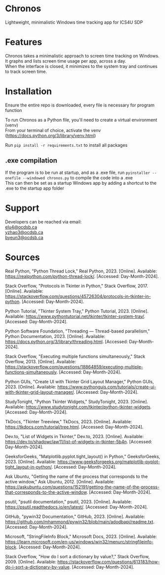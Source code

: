 # Chronos
Lightweight, minimalistic Windows time tracking app for ICS4U SDP

# Features
Chronos takes a minimalistic approach to screen time tracking on Windows.\
It graphs and lists screen time usage per app, across a day.\
When the interface is closed, it minimizes to the system tray and continues to track screen time.

# Installation
Ensure the entire repo is downloaded, every file is necessary for program function

To run Chronos as a Python file, you'll need to create a virtual environment (venv)\
From your terminal of choice, activate the venv (https://docs.python.org/3/library/venv.html)

Run `pip install -r requirements.txt` to install all packages

## .exe compilation
If the program is to be run at startup, and as a .exe file, run `pyinstaller --onefile --windowed chronos.py` to compile the code into a .exe\
This can then be set as a startup Windows app by adding a shortcut to the .exe to the startup app folder

# Support
Developers can be reached via email:\
elu4@ocdsb.ca\
yzhao3@ocdsb.ca\
byeun3@ocdsb.ca

# Sources
Real Python, "Python Thread Lock," Real Python, 2023. [Online]. Available: https://realpython.com/python-thread-lock/. [Accessed: Day-Month-2024].

Stack Overflow, "Protocols in Tkinter in Python," Stack Overflow, 2017. [Online]. Available: https://stackoverflow.com/questions/45726304/protocols-in-tkinter-in-python. [Accessed: Day-Month-2024].

Python Tutorial, "Tkinter System Tray," Python Tutorial, 2023. [Online]. Available: https://www.pythontutorial.net/tkinter/tkinter-system-tray/. [Accessed: Day-Month-2024].

Python Software Foundation, "Threading — Thread-based parallelism," Python Documentation, 2023. [Online]. Available: https://docs.python.org/3/library/threading.html. [Accessed: Day-Month-2024].

Stack Overflow, "Executing multiple functions simultaneously," Stack Overflow, 2013. [Online]. Available: https://stackoverflow.com/questions/18864859/executing-multiple-functions-simultaneously. [Accessed: Day-Month-2024].

Python GUIs, "Create UI with Tkinter Grid Layout Manager," Python GUIs, 2023. [Online]. Available: https://www.pythonguis.com/tutorials/create-ui-with-tkinter-grid-layout-manager/. [Accessed: Day-Month-2024].

StudyTonight, "Python Tkinter Widgets," StudyTonight, 2023. [Online]. Available: https://www.studytonight.com/tkinter/python-tkinter-widgets. [Accessed: Day-Month-2024].

TkDocs, "Tkinter Treeview," TkDocs, 2023. [Online]. Available: https://tkdocs.com/tutorial/tree.html. [Accessed: Day-Month-2024].

Dev.to, "List of Widgets in Tkinter," Dev.to, 2023. [Online]. Available: https://dev.to/shadowclaw11/list-of-widgets-in-tkinter-5b4n. [Accessed: Day-Month-2024].

GeeksforGeeks, "Matplotlib.pyplot.tight_layout() in Python," GeeksforGeeks, 2023. [Online]. Available: https://www.geeksforgeeks.org/matplotlib-pyplot-tight_layout-in-python/. [Accessed: Day-Month-2024].

Ask Ubuntu, "Getting the name of the process that corresponds to the active window," Ask Ubuntu, 2012. [Online]. Available: https://askubuntu.com/questions/152191/getting-the-name-of-the-process-that-corresponds-to-the-active-window. [Accessed: Day-Month-2024].

psutil, "psutil documentation," psutil, 2023. [Online]. Available: https://psutil.readthedocs.io/en/latest/. [Accessed: Day-Month-2024].

GitHub, "pywin32 Documentation," GitHub, 2023. [Online]. Available: https://github.com/mhammond/pywin32/blob/main/adodbapi/readme.txt. [Accessed: Day-Month-2024].

Microsoft, "StringFileInfo Block," Microsoft Docs, 2023. [Online]. Available: https://learn.microsoft.com/en-us/windows/win32/menurc/stringfileinfo-block. [Accessed: Day-Month-2024].

Stack Overflow, "How do I sort a dictionary by value?," Stack Overflow, 2009. [Online]. Available: https://stackoverflow.com/questions/613183/how-do-i-sort-a-dictionary-by-value. [Accessed: Day-Month-2024].

